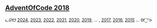 ## [AdventOfCode 2018](https://adventofcode.com/2018/)

ᓚᘏᗢ [2024](https://github.com/nmcb/aoc2024), [2023](https://github.com/nmcb/aoc2023), [2022](https://github.com/nmcb/aoc2022), [2021](https://github.com/nmcb/aoc2021), [2020](https://github.com/nmcb/aoc2020), [2019](https://github.com/nmcb/aoc2019), ... , [2017](https://github.com/nmcb/aoc2017), [2016](https://github.com/nmcb/aoc2016), [2015](https://github.com/nmcb/aoc2015) ... ᘛ⁐̤ᕐᐷ
